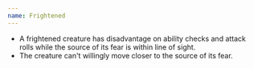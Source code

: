 ```yaml
---
name: Frightened
---
```

* A frightened creature has disadvantage on ability checks and attack rolls while the source of its fear is within line of sight.
* The creature can't willingly move closer to the source of its fear.
